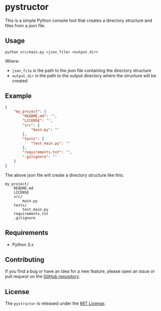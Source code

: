 # pystructor

This is a simple Python console tool that creates a directory structure and files from a json file.

## Usage

```commandline
python src/main.py <json_file> <output_dir>
```

Where:
- `json_file` is the path to the json file containing the directory structure
- `output_dir` is the path to the output directory where the structure will be created

## Example

```json
{
    "my_project": {
        "README.md": "",
        "LICENSE": "",
        "src": {
            "main.py": ""
        },
        "tests": {
            "test_main.py": ""
        },
        "requirements.txt": "",
        ".gitignore": ""
    }
}
```

The above json file will create a directory structure like this:

```
my_project/
    README.md
    LICENSE
    src/
        main.py
    tests/
        test_main.py
    requirements.txt
    .gitignore
```

## Requirements

- Python 3.x

## Contributing

If you find a bug or have an idea for a new feature, please open an issue or pull request on the [GitHub repository](https://github.com/vorniches/pystructor).

## License

The `pystructor` is released under the [MIT License](https://opensource.org/licenses/MIT).